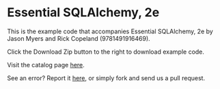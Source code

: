 Essential SQLAlchemy, 2e
==========

This is the example code that accompanies Essential SQLAlchemy, 2e by Jason Myers and Rick Copeland (9781491916469). 

Click the Download Zip button to the right to download example code.

Visit the catalog page [here](http://shop.oreilly.com/product/0636920035800.do).

See an error? Report it [here](http://oreilly.com/catalog/errata.csp?isbn=0636920035800), or simply fork and send us a pull request.
